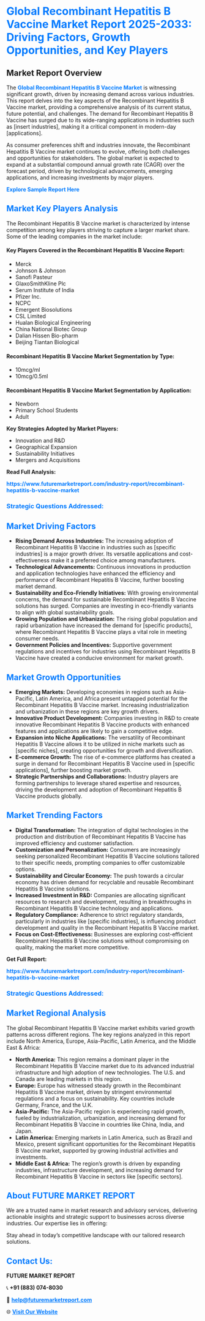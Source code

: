 <h1 style="color: #007BFF;">Global Recombinant Hepatitis B Vaccine Market Report 2025-2033: Driving Factors, Growth Opportunities, and Key Players</h1>

<section id="overview">
<h2>Market Report Overview</h2>
<p>The <a href="https://www.futuremarketreport.com/industry-report/recombinant-hepatitis-b-vaccine-market" style="color: #007BFF; text-decoration: none;"><strong>Global Recombinant Hepatitis B Vaccine Market</strong></a> is witnessing significant growth, driven by increasing demand across various industries. This report delves into the key aspects of the Recombinant Hepatitis B Vaccine market, providing a comprehensive analysis of its current status, future potential, and challenges. The demand for Recombinant Hepatitis B Vaccine has surged due to its wide-ranging applications in industries such as [insert industries], making it a critical component in modern-day [applications].</p>
<p>As consumer preferences shift and industries innovate, the Recombinant Hepatitis B Vaccine market continues to evolve, offering both challenges and opportunities for stakeholders. The global market is expected to expand at a substantial compound annual growth rate (CAGR) over the forecast period, driven by technological advancements, emerging applications, and increasing investments by major players.</p>
</section>

<section id="overview">
<p><a href="https://www.futuremarketreport.com/request-sample/reportId=78463" style="color: #007BFF; text-decoration: none;"><strong>Explore Sample Report Here</strong></a></p>
</section>

<section id="key-players">
<h2 style="color: #007BFF;">Market Key Players Analysis</h2>
<p>The Recombinant Hepatitis B Vaccine market is characterized by intense competition among key players striving to capture a larger market share. Some of the leading companies in the market include:</p>
<h4>Key Players Covered in the Recombinant Hepatitis B Vaccine Report:</h4>
<ul><li>Merck</li><li>Johnson &amp; Johnson</li><li>Sanofi Pasteur</li><li>GlaxoSmithKline Plc</li><li>Serum Institute of India</li><li>Pfizer Inc.</li><li>NCPC</li><li>Emergent Biosolutions</li><li>CSL Limited</li><li>Hualan Biological Engineering</li><li>China National Biotec Group</li><li>Dalian Hissen Bio-pharm</li><li>Beijing Tiantan Biological</li></ul>
<h4>Recombinant Hepatitis B Vaccine Market Segmentation by Type:</h4>
<ul><li>10mcg/ml</li><li>10mcg/0.5ml</li></ul>

<h4>Recombinant Hepatitis B Vaccine Market Segmentation by Application:</h4>
<ul><li>Newborn</li><li>Primary School Students</li><li>Adult</li></ul>
<p><strong>Key Strategies Adopted by Market Players:</strong></p>
<ul>
<li>Innovation and R&D</li>
<li>Geographical Expansion</li>
<li>Sustainability Initiatives</li>
<li>Mergers and Acquisitions</li>
</ul>
</section>

<section>
<p><strong>Read Full Analysis: </strong></p><a href="https://www.futuremarketreport.com/industry-report/recombinant-hepatitis-b-vaccine-market" style="color: #007BFF; text-decoration: none;"><strong>https://www.futuremarketreport.com/industry-report/recombinant-hepatitis-b-vaccine-market</strong></a>
<h3 style="color: #007BFF;">Strategic Questions Addressed:</h3>
</section>

<section id="driving-factors">
<h2 style="color: #007BFF;">Market Driving Factors</h2>
<ul>
<li><strong>Rising Demand Across Industries:</strong> The increasing adoption of Recombinant Hepatitis B Vaccine in industries such as [specific industries] is a major growth driver. Its versatile applications and cost-effectiveness make it a preferred choice among manufacturers.</li>
<li><strong>Technological Advancements:</strong> Continuous innovations in production and application technologies have enhanced the efficiency and performance of Recombinant Hepatitis B Vaccine, further boosting market demand.</li>
<li><strong>Sustainability and Eco-Friendly Initiatives:</strong> With growing environmental concerns, the demand for sustainable Recombinant Hepatitis B Vaccine solutions has surged. Companies are investing in eco-friendly variants to align with global sustainability goals.</li>
<li><strong>Growing Population and Urbanization:</strong> The rising global population and rapid urbanization have increased the demand for [specific products], where Recombinant Hepatitis B Vaccine plays a vital role in meeting consumer needs.</li>
<li><strong>Government Policies and Incentives:</strong> Supportive government regulations and incentives for industries using Recombinant Hepatitis B Vaccine have created a conducive environment for market growth.</li>
</ul>
</section>

<section id="growth-opportunities">
<h2 style="color: #007BFF;">Market Growth Opportunities</h2>
<ul>
<li><strong>Emerging Markets:</strong> Developing economies in regions such as Asia-Pacific, Latin America, and Africa present untapped potential for the Recombinant Hepatitis B Vaccine market. Increasing industrialization and urbanization in these regions are key growth drivers.</li>
<li><strong>Innovative Product Development:</strong> Companies investing in R&D to create innovative Recombinant Hepatitis B Vaccine products with enhanced features and applications are likely to gain a competitive edge.</li>
<li><strong>Expansion into Niche Applications:</strong> The versatility of Recombinant Hepatitis B Vaccine allows it to be utilized in niche markets such as [specific niches], creating opportunities for growth and diversification.</li>
<li><strong>E-commerce Growth:</strong> The rise of e-commerce platforms has created a surge in demand for Recombinant Hepatitis B Vaccine used in [specific applications], further boosting market growth.</li>
<li><strong>Strategic Partnerships and Collaborations:</strong> Industry players are forming partnerships to leverage shared expertise and resources, driving the development and adoption of Recombinant Hepatitis B Vaccine products globally.</li>
</ul>
</section>

<section id="trending-factors">
<h2 style="color: #007BFF;">Market Trending Factors</h2>
<ul>
<li><strong>Digital Transformation:</strong> The integration of digital technologies in the production and distribution of Recombinant Hepatitis B Vaccine has improved efficiency and customer satisfaction.</li>
<li><strong>Customization and Personalization:</strong> Consumers are increasingly seeking personalized Recombinant Hepatitis B Vaccine solutions tailored to their specific needs, prompting companies to offer customizable options.</li>
<li><strong>Sustainability and Circular Economy:</strong> The push towards a circular economy has driven demand for recyclable and reusable Recombinant Hepatitis B Vaccine solutions.</li>
<li><strong>Increased Investment in R&D:</strong> Companies are allocating significant resources to research and development, resulting in breakthroughs in Recombinant Hepatitis B Vaccine technology and applications.</li>
<li><strong>Regulatory Compliance:</strong> Adherence to strict regulatory standards, particularly in industries like [specific industries], is influencing product development and quality in the Recombinant Hepatitis B Vaccine market.</li>
<li><strong>Focus on Cost-Effectiveness:</strong> Businesses are exploring cost-efficient Recombinant Hepatitis B Vaccine solutions without compromising on quality, making the market more competitive.</li>
</ul>
</section>

<section>
<p><strong>Get Full Report: </strong></p><a href="https://www.futuremarketreport.com/industry-report/recombinant-hepatitis-b-vaccine-market" style="color: #007BFF; text-decoration: none;"><strong>https://www.futuremarketreport.com/industry-report/recombinant-hepatitis-b-vaccine-market</strong></a>
<h3 style="color: #007BFF;">Strategic Questions Addressed:</h3>
</section>


<section id="regional-analysis">
<h2 style="color: #007BFF;">Market Regional Analysis</h2>
<p>The global Recombinant Hepatitis B Vaccine market exhibits varied growth patterns across different regions. The key regions analyzed in this report include North America, Europe, Asia-Pacific, Latin America, and the Middle East & Africa:</p>
<ul>
<li><strong>North America:</strong> This region remains a dominant player in the Recombinant Hepatitis B Vaccine market due to its advanced industrial infrastructure and high adoption of new technologies. The U.S. and Canada are leading markets in this region.</li>
<li><strong>Europe:</strong> Europe has witnessed steady growth in the Recombinant Hepatitis B Vaccine market, driven by stringent environmental regulations and a focus on sustainability. Key countries include Germany, France, and the U.K.</li>
<li><strong>Asia-Pacific:</strong> The Asia-Pacific region is experiencing rapid growth, fueled by industrialization, urbanization, and increasing demand for Recombinant Hepatitis B Vaccine in countries like China, India, and Japan.</li>
<li><strong>Latin America:</strong> Emerging markets in Latin America, such as Brazil and Mexico, present significant opportunities for the Recombinant Hepatitis B Vaccine market, supported by growing industrial activities and investments.</li>
<li><strong>Middle East & Africa:</strong> The region’s growth is driven by expanding industries, infrastructure development, and increasing demand for Recombinant Hepatitis B Vaccine in sectors like [specific sectors].</li>
</ul>
</section>

<footer>
<h2 style="color: #007BFF;">About FUTURE MARKET REPORT</h2>
<p>We are a trusted name in market research and advisory services, delivering actionable insights and strategic support to businesses across diverse industries. Our expertise lies in offering:</p>

<p>Stay ahead in today’s competitive landscape with our tailored research solutions.</p>

<h2 style="color: #007BFF;">Contact Us:</h2>
<p><strong>FUTURE MARKET REPORT</strong></p>
<p>📞 <strong>+91 (883) 074-8030</strong></p>
<p>📧 <strong><a href="mailto:help@futuremarketreport.com" style="color: #007BFF;">help@futuremarketreport.com</a></strong></p>
<p>🌐 <strong><a href="https://www.futuremarketreport.com/" style="color: #007BFF;">Visit Our Website</a></strong></p>
</footer>